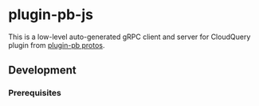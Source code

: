 # plugin-pb-js

This is a low-level auto-generated gRPC client and server for CloudQuery plugin from [plugin-pb protos](https://github.com/cloudquery/plugin-pb).

## Development

### Prerequisites

